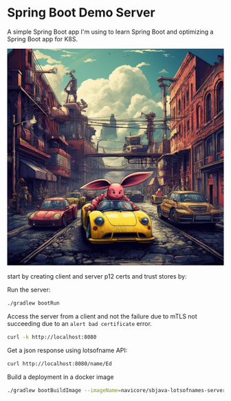 Spring Boot Demo Server
====================

A simple Spring Boot app I'm using to learn Spring Boot and optimizing a Spring
Boot app for K8S.

![Fun Graphic](docs/rabbit_car.png)

start by creating client and server p12 certs and trust stores by:

Run the server:

```bash
./gradlew bootRun
```

Access the server from a client and not the failure due to mTLS not succeeding
due to an `alert bad certificate` error.

```bash
curl -k http://localhost:8080
```

Get a json response using lotsofname API:

```bash
curl http://localhost:8080/name/Ed
```

Build a deployment in a docker image

```bash
./gradlew bootBuildImage --imageName=navicore/sbjava-lotsofnames-server:0.1.0
```

